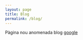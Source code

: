 ```yaml
---
layout: page
title: Blog
permalink: /blog/
---
```


Pàgina nou anomenada blog
[google](https://google.es)
